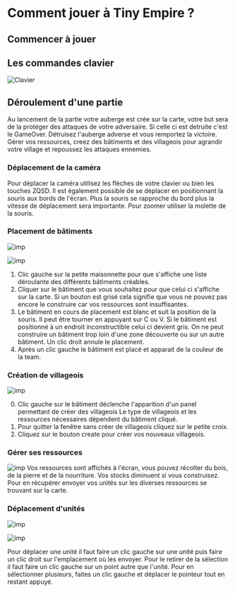 # Comment jouer à Tiny Empire ?

## Commencer à jouer


## Les commandes clavier

![Clavier](Assets\resources\sprites\clavier_commandes.png)

## Déroulement d'une partie
Au lancement de la partie votre auberge est crée sur la carte, votre but sera de
la protéger des attaques de votre adversaire. Si celle ci est detruite c'est le
GameOver. Détruisez l'auberge adverse et vous remportez la victoire. Gérer vos
ressources, creez des bâtiments et des villageois pour agrandir votre village et repoussez les attaques ennemies.

### Déplacement de la caméra

Pour déplacer la caméra utilisez les flèches de votre clavier ou bien les touches ZQSD. Il est également possible de se déplacer en positionnant la souris aux bords de l'écran. Plus la souris se rapproche du bord plus la vitesse de déplacement sera importante. Pour zoomer utiliser la molette de la souris.

### Placement de bâtiments

![imp](Assets\resources\sprites\commande1.png)

![imp](Assets\resources\sprites\commande2.png)

1) Clic gauche sur la petite maisonnette pour que s'affiche une liste déroulante des différents bâtiments créables.
2) Cliquer sur le bâtiment que vous souhaitez pour que celui ci s'affiche sur la carte. Si un bouton est grisé cela signifie que vous ne pouvez pas encore le construire car vos ressources sont insuffisantes.
3) Le bâtiment en cours de placement est blanc et suit la position de la souris. Il peut être tourner en appuyant sur C ou V. Si le bâtiment est positionné à un endroit inconstructible celui ci devient gris. On ne peut construire un bâtiment trop loin d'une zone découverte ou sur un autre bâtiment. Un clic droit annule le placement.
4) Après un clic gauche le bâtiment est placé et apparait de la couleur de la team.

### Création de villageois

![imp](Assets\resources\sprites\commande3.png)

0) Clic gauche sur le bâtiment déclenche l'apparition d'un panel permettant de créer des villageois Le type de villageois et les ressources nécessaires dépendent du bâtiment cliqué.
1) Pour quitter la fenêtre sans créer de villageois cliquez sur le petite croix.
2) Cliquez sur le bouton create pour créer vos nouveaux villageois.

### Gérer ses ressources

![imp](Assets\resources\sprites\commande4.png)
Vos ressources sont affichés à l'écran, vous pouvez récolter du bois, de la pierre et de la nourriture. Vos stocks diminuent si vous construisez. Pour en récupérer envoyer vos unités sur les diverses ressources se trouvant sur la carte.

### Déplacement d'unités

![imp](Assets\resources\sprites\commande5.png)

![imp](Assets\resources\sprites\commande6.png)

Pour déplacer une unité il faut faire un clic gauche sur une unité puis faire un clic droit sur l'emplacement où les envoyer. Pour le retirer de la sélection il faut faire un clic gauche sur un point autre que l'unité.
Pour en sélectionner plusieurs, faites un clic gauche et déplacer le pointeur tout en restant appuyé.
